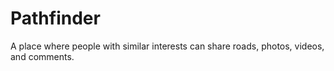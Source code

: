 # Pathfinder
A place where people with similar interests can share roads, photos, videos, and comments.
